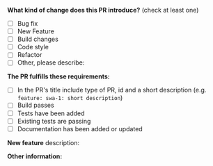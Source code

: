 <!-- PULL REQUEST TEMPLATE -->
<!-- (Update "[ ]" to "[x]" to check a box) -->

**What kind of change does this PR introduce?** (check at least one)

- [ ] Bug fix
- [ ] New Feature
- [ ] Build changes
- [ ] Code style 
- [ ] Refactor
- [ ] Other, please describe:

**The PR fulfills these requirements:**

- [ ] In the PR's title include type of PR, id and a short description (e.g. `feature: swa-1: short description`)
- [ ] Build passes
- [ ] Tests have been added
- [ ] Existing tests are passing
- [ ] Documentation has been added or updated

<!-- In case of another type of PR remove below -->
**New feature** description:

**Other information:**
